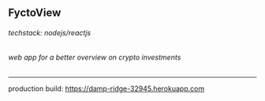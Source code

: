## FyctoView
###### techstack: nodejs/reactjs
###### web app for a better overview on crypto investments
---

production build: https://damp-ridge-32945.herokuapp.com
